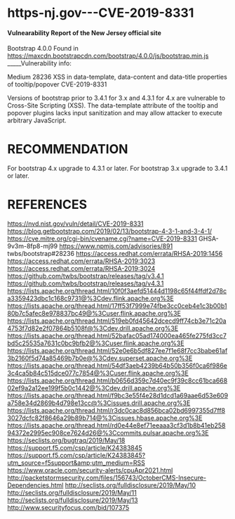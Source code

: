 # https-nj.gov---CVE-2019-8331
#### Vulnearability Report of the New Jersey official site
Bootstrap 4.0.0	Found in https://maxcdn.bootstrapcdn.com/bootstrap/4.0.0/js/bootstrap.min.js _____Vulnerability info:

Medium	28236 XSS in data-template, data-content and data-title properties of tooltip/popover CVE-2019-8331	

Versions of bootstrap prior to 3.4.1 for 3.x and 4.3.1 for 4.x are vulnerable to Cross-Site Scripting (XSS). The data-template attribute of the tooltip and popover plugins lacks input sanitization and may allow attacker to execute arbitrary JavaScript.

# RECOMMENDATION
For bootstrap 4.x upgrade to 4.3.1 or later.
For bootstrap 3.x upgrade to 3.4.1 or later.

# REFERENCES
https://nvd.nist.gov/vuln/detail/CVE-2019-8331
https://blog.getbootstrap.com/2019/02/13/bootstrap-4-3-1-and-3-4-1/
https://cve.mitre.org/cgi-bin/cvename.cgi?name=CVE-2019-8331
GHSA-9v3m-8fp8-mj99
https://www.npmjs.com/advisories/891
twbs/bootstrap#28236
https://access.redhat.com/errata/RHSA-2019:1456
https://access.redhat.com/errata/RHSA-2019:3023
https://access.redhat.com/errata/RHSA-2019:3024
https://github.com/twbs/bootstrap/releases/tag/v3.4.1
https://github.com/twbs/bootstrap/releases/tag/v4.3.1
https://lists.apache.org/thread.html/10f0f3aefd51444d1198c65f44ffdf2d78ca3359423dbc1c168c9731@%3Cdev.flink.apache.org%3E
https://lists.apache.org/thread.html/17ff53f7999e74fbe3cc0ceb4e1c3b00b180b7c5afec8e978837bc49@%3Cuser.flink.apache.org%3E
https://lists.apache.org/thread.html/519eb0fd45642dcecd9ff74cb3e71c20a4753f7d82e2f07864b5108f@%3Cdev.drill.apache.org%3E
https://lists.apache.org/thread.html/52bafac05ad174000ea465fe275fd3cc7bd5c25535a7631c0bc9bfb2@%3Cuser.flink.apache.org%3E
https://lists.apache.org/thread.html/52e0e6b5df827ee7f1e68f7cc3babe61af3b2160f5d74a85469b7b0e@%3Cdev.superset.apache.org%3E
https://lists.apache.org/thread.html/54df3aeb4239b64b50b356f0ca6f986e3c4ca5b84c515dce077c7854@%3Cuser.flink.apache.org%3E
https://lists.apache.org/thread.html/b0656d359c7d40ec9f39c8cc61bca66802ef9a2a12ee199f5b0c1442@%3Cdev.drill.apache.org%3E
https://lists.apache.org/thread.html/f9bc3e55f4e28d1dcd1a69aae6d53e609a758e34d2869b4d798e13cc@%3Cissues.drill.apache.org%3E
https://lists.apache.org/thread.html/r3dc0cac8d856bca02bd6997355d7ff83027dcfc82f8646a29b89b714@%3Cissues.hbase.apache.org%3E
https://lists.apache.org/thread.html/rd0e44e8ef71eeaaa3cf3d1b8b41eb25894372e2995ec908ce7624d26@%3Ccommits.pulsar.apache.org%3E
https://seclists.org/bugtraq/2019/May/18
https://support.f5.com/csp/article/K24383845
https://support.f5.com/csp/article/K24383845?utm_source=f5support&amp;utm_medium=RSS
https://www.oracle.com/security-alerts/cpuApr2021.html
http://packetstormsecurity.com/files/156743/OctoberCMS-Insecure-Dependencies.html
http://seclists.org/fulldisclosure/2019/May/10
http://seclists.org/fulldisclosure/2019/May/11
http://seclists.org/fulldisclosure/2019/May/13
http://www.securityfocus.com/bid/107375
